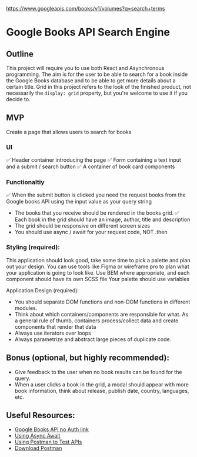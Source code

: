 https://www.googleapis.com/books/v1/volumes?q=search+terms

# Google Books API Search Engine

## Outline

This project will require you to use both React and Asynchronous programming.
The aim is for the user to be able to search for a book inside the Google Books database and to be able to get more details about a certain title.
Grid in this project refers to the look of the finished product, not necessarily the `display: grid` property, but you're welcome to use it if you decide to.

## MVP

Create a page that allows users to search for books

### UI

✅ Header container introducing the page 
✅ Form containing a text input and a submit / search button
✅ A container of book card components

### Functionaltiy

✅ When the submit button is clicked you need the request books from the Google books API using the input value as your query string
- The books that you receive should be rendered in the books grid.
✅ Each book in the grid should have an image, author, title and description
- The grid should be responsive on different screen sizes
- You should use async / await for your request code, NOT .then

### Styling (required):

This application should look good, take some time to pick a palette and plan out your design. You can use tools like Figma or wireframe pro to plan what your application is going to look like.
Use BEM where appropriate, and each component should have its own SCSS file Your palette should use variables

Application Design (required):

- You should separate DOM functions and non-DOM functions in different modules.
- Think about which containers/components are responsible for what. As a general rule of thumb, containers process/collect data and create components that render that data
- Always use iterators over loops
- Always parametrize and abstract large pieces of duplicate code.

## Bonus (optional, but highly recommended):

- Give feedback to the user when no book results can be found for the query.
- When a user clicks a book in the grid, a modal should appear with more book information, think about release, publish date, country, languages, etc.

## Useful Resources:

- [Google Books API no Auth link](https://developers.google.com/books/docs/v1/using#WorkingVolumes)
- [Using Async Await](https://dmitripavlutin.com/javascript-fetch-async-await/)
- [Using Postman to Test APIs](https://www.blazemeter.com/blog/how-use-postman-test-apis)
- [Download Postman](https://www.postman.com/downloads/)